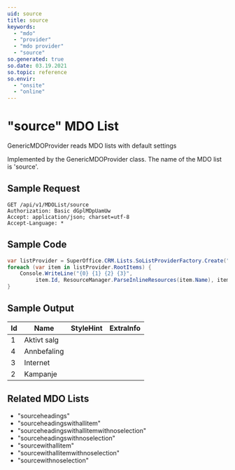 ```yaml
---
uid: source
title: source
keywords:
  - "mdo"
  - "provider"
  - "mdo provider"
  - "source"
so.generated: true
so.date: 03.19.2021
so.topic: reference
so.envir:
  - "onsite"
  - "online"
---
```


# "source" MDO List
GenericMDOProvider reads MDO lists with default settings



Implemented by the <see cref="T:SuperOffice.CRM.Lists.GenericMDOProvider">GenericMDOProvider</see> class.
The name of the MDO list is 'source'.




## Sample Request

```http!
GET /api/v1/MDOList/source
Authorization: Basic dGplMDpUamUw
Accept: application/json; charset=utf-8
Accept-Language: *

```

## Sample Code
```cs
var listProvider = SuperOffice.CRM.Lists.SoListProviderFactory.Create("source", forceFlatList: true);
foreach (var item in listProvider.RootItems) {
    Console.WriteLine("{0} {1} {2} {3}", 
         item.Id, ResourceManager.ParseInlineResources(item.Name), item.StyleHint, item.ExtraInfo);
}
```

## Sample Output

|Id   | Name  |StyleHint|ExtraInfo |
| --- | ----- | ------- | -------- |
|1|Aktivt salg|||
|4|Annbefaling|||
|3|Internet|||
|2|Kampanje|||


## Related MDO Lists

* "sourceheadings"
* "sourceheadingswithallitem"
* "sourceheadingswithallitemwithnoselection"
* "sourceheadingswithnoselection"
* "sourcewithallitem"
* "sourcewithallitemwithnoselection"
* "sourcewithnoselection"
